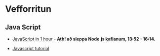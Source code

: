 # Vefforritun

## Java Script

* [JavaScript in 1 hour](https://www.youtube.com/watch?v=W6NZfCO5SIk) - **Ath! að sleppa Node.js kaflanum, 13:52 - 16:14.**

* [Javascript tutorial](https://www.guru99.com/interactive-javascript-tutorials.html)
